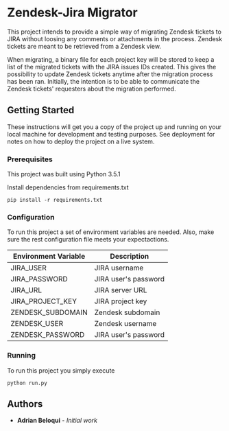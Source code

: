 # Zendesk-Jira Migrator

This project intends to provide a simple way of migrating Zendesk tickets to JIRA without loosing any comments or attachments in the process. Zendesk tickets are meant to be retrieved from a Zendesk view.

When migrating, a binary file for each project key will be stored to keep a list of the migrated tickets with the JIRA issues IDs created. This gives the possibility to update Zendesk tickets anytime after the migration process has been ran. Initially, the intention is to be able to communicate the Zendesk tickets' requesters about the migration performed.

## Getting Started

These instructions will get you a copy of the project up and running on your local machine
for development and testing purposes. See deployment for notes on how to deploy the project
on a live system.

### Prerequisites

This project was built using Python 3.5.1

Install dependencies from requirements.txt

```
pip install -r requirements.txt
```

### Configuration

To run this project a set of environment variables are needed. Also, make sure the rest configuration file meets your expectactions.

| Environment Variable  | Description               |
| --------------------- | ------------------------- |
| JIRA_USER             | JIRA username             |
| JIRA_PASSWORD         | JIRA user's password      |
| JIRA_URL              | JIRA server URL           |
| JIRA_PROJECT_KEY      | JIRA project key          |
| ZENDESK_SUBDOMAIN     | Zendesk subdomain         |
| ZENDESK_USER          | Zendesk username          |
| ZENDESK_PASSWORD      | JIRA user's password      |


### Running

To run this project you simply execute

```
python run.py
```


## Authors

* **Adrian Beloqui** - *Initial work*

